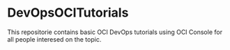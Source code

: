 # DevOpsOCITutorials
This repositorie contains basic OCI DevOps tutorials using OCI Console for all people interesed on the topic.
